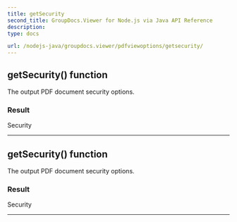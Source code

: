 ```yaml
---
title: getSecurity
second_title: GroupDocs.Viewer for Node.js via Java API Reference
description: 
type: docs

url: /nodejs-java/groupdocs.viewer/pdfviewoptions/getsecurity/
---
```


## getSecurity()  function

 The output PDF document security options.
 

### Result
Security


---


## getSecurity()  function

 The output PDF document security options.
 

### Result
Security


---


